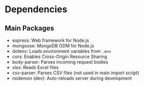# Dependencies

## Main Packages
- express: Web framework for Node.js
- mongoose: MongoDB ODM for Node.js
- dotenv: Loads environment variables from `.env`
- cors: Enables Cross-Origin Resource Sharing
- body-parser: Parses incoming request bodies
- xlsx: Reads Excel files
- csv-parser: Parses CSV files (not used in main import script)
- nodemon (dev): Auto-reloads server during development
